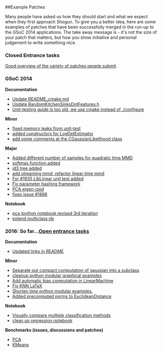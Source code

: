##Example Patches

Many people have asked us how they should start and what we expect when they first approach Shogun. To give you a better idea, here are some examples of patches that have been successfully merged in the run-up to the GSoC 2014 applications. The take away message is - it's not the size of your patch that matters, but how you show initiative and personal judgement to write something nice. 

### Closed Entrance tasks
[Good overview of the variety of patches people submit](https://github.com/shogun-toolbox/shogun/issues?utf8=✓&q=is%3Aissue+is%3Aclosed+label%3Aentrance+). 

### GSoC 2014

**Documentation**

* [Update README_cmake.md](https://github.com/shogun-toolbox/shogun/pull/2058)
* [Update RandomKitchenSinksDotFeatures.h](https://github.com/shogun-toolbox/shogun/pull/2038)
* [Unit-testing guide is too old, we use cmake instead of ./configure](https://github.com/shogun-toolbox/shogun/pull/1933)

**Minor**

* [fixed memory leaks from unit-test](https://github.com/shogun-toolbox/shogun/pull/1992)
* [added constructors for LogDetEstimator](https://github.com/shogun-toolbox/shogun/pull/1940)
* [add some comments at the CGaussianLikelihood class](https://github.com/shogun-toolbox/shogun/pull/1977)

**Major**

* [Added different number of samples for quadratic time MMD](https://github.com/shogun-toolbox/shogun/pull/2022)
* [softmax function added](https://github.com/shogun-toolbox/shogun/pull/1997)
* [id3 tree added](https://github.com/shogun-toolbox/shogun/pull/1970)
* [add streaming mmd, refactor linear time mmd](https://github.com/shogun-toolbox/shogun/pull/1959)
* [For #1935 LibLinear unit test added](https://github.com/shogun-toolbox/shogun/pull/1945)
* [Fix parameter hashing framework](https://github.com/shogun-toolbox/shogun/pull/1922)
* [PCA eigen-ized](https://github.com/shogun-toolbox/shogun/pull/1915)
* [fixes issue #1888](https://github.com/shogun-toolbox/shogun/pull/1939)

**Notebook**
* [pca ipython notebook revised 3rd iteration](https://github.com/shogun-toolbox/shogun/pull/2028)
* [extend multiclass nb](https://github.com/shogun-toolbox/shogun/pull/1914)

### 2016: So far...[Open entrance tasks](https://github.com/shogun-toolbox/shogun/labels/entrance)
**Documentation**
 * [Updated links in README](https://github.com/shogun-toolbox/shogun/pull/3031)

**Minor**
* [Separate out compact computation of gaussian into a subclass](https://github.com/shogun-toolbox/shogun/pull/3027)
* [cleanup python modular graphical examples](https://github.com/shogun-toolbox/shogun/pull/3045)
* [Add automatic bias computation in LinearMachine](https://github.com/shogun-toolbox/shogun/pull/3044)
* [Fix KNN LaTeX](https://github.com/shogun-toolbox/shogun/pull/3049)
* [Shorten time python modular examples.](https://github.com/shogun-toolbox/shogun/pull/3056)
* [Added precomputed norms to EuclideanDistance](https://github.com/shogun-toolbox/shogun/pull/3042)

**Notebook**
* [Visually compare multiple classification methods](https://github.com/shogun-toolbox/shogun/pull/3019)
* [clean up regression notebook](https://github.com/shogun-toolbox/shogun/pull/3047)

**Benchmarks (issues, discussions and patches)**
* [PCA](https://github.com/shogun-toolbox/shogun/issues/3048)
* [KMeans](https://github.com/shogun-toolbox/shogun/issues/2987)
